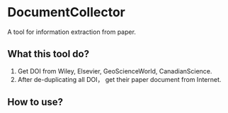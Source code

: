 # DocumentCollector
A tool for information extraction from paper.
## What this tool do?
1. Get DOI from Wiley, Elsevier, GeoScienceWorld, CanadianScience.
2. After de-duplicating all DOI， get their paper document from Internet.

## How to use?

